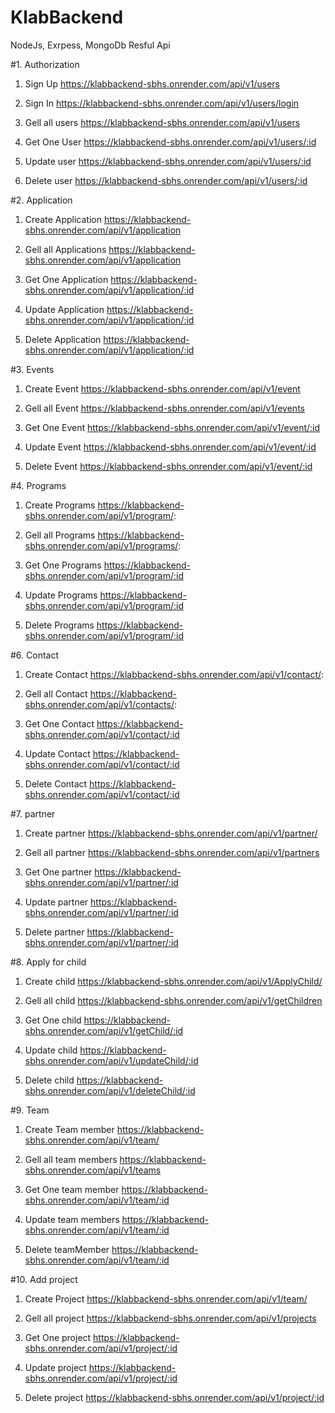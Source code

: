 # KlabBackend

NodeJs, Exrpess, MongoDb Resful Api

#1. Authorization

1. Sign Up
   https://klabbackend-sbhs.onrender.com/api/v1/users

2. Sign In
   https://klabbackend-sbhs.onrender.com/api/v1/users/login

3. Gell all users
   https://klabbackend-sbhs.onrender.com/api/v1/users

4. Get One User
   https://klabbackend-sbhs.onrender.com/api/v1/users/:id

5. Update user
   https://klabbackend-sbhs.onrender.com/api/v1/users/:id

6. Delete user
   https://klabbackend-sbhs.onrender.com/api/v1/users/:id

#2. Application

1. Create Application
   https://klabbackend-sbhs.onrender.com/api/v1/application

2. Gell all Applications
   https://klabbackend-sbhs.onrender.com/api/v1/application

3. Get One Application
   https://klabbackend-sbhs.onrender.com/api/v1/application/:id

4. Update Application
   https://klabbackend-sbhs.onrender.com/api/v1/application/:id

5. Delete Application
   https://klabbackend-sbhs.onrender.com/api/v1/application/:id

#3. Events

1. Create Event
   https://klabbackend-sbhs.onrender.com/api/v1/event

2. Gell all Event
   https://klabbackend-sbhs.onrender.com/api/v1/events

3. Get One Event
   https://klabbackend-sbhs.onrender.com/api/v1/event/:id

4. Update Event
   https://klabbackend-sbhs.onrender.com/api/v1/event/:id

5. Delete Event
   https://klabbackend-sbhs.onrender.com/api/v1/event/:id

#4. Programs

1. Create Programs
   https://klabbackend-sbhs.onrender.com/api/v1/program/:

2. Gell all Programs
   https://klabbackend-sbhs.onrender.com/api/v1/programs/:

3. Get One Programs
   https://klabbackend-sbhs.onrender.com/api/v1/program/:id

4. Update Programs
   https://klabbackend-sbhs.onrender.com/api/v1/program/:id

5. Delete Programs
   https://klabbackend-sbhs.onrender.com/api/v1/program/:id

#6. Contact

1. Create Contact
   https://klabbackend-sbhs.onrender.com/api/v1/contact/:

2. Gell all Contact
   https://klabbackend-sbhs.onrender.com/api/v1/contacts/:

3. Get One Contact
   https://klabbackend-sbhs.onrender.com/api/v1/contact/:id

4. Update Contact
   https://klabbackend-sbhs.onrender.com/api/v1/contact/:id

5. Delete Contact
   https://klabbackend-sbhs.onrender.com/api/v1/contact/:id

#7. partner

1. Create partner
   https://klabbackend-sbhs.onrender.com/api/v1/partner/

2. Gell all partner
   https://klabbackend-sbhs.onrender.com/api/v1/partners

3. Get One partner
   https://klabbackend-sbhs.onrender.com/api/v1/partner/:id

4. Update partner
   https://klabbackend-sbhs.onrender.com/api/v1/partner/:id

5. Delete partner
   https://klabbackend-sbhs.onrender.com/api/v1/partner/:id

#8. Apply for child

1. Create child
   https://klabbackend-sbhs.onrender.com/api/v1/ApplyChild/

2. Gell all child
   https://klabbackend-sbhs.onrender.com/api/v1/getChildren

3. Get One child
   https://klabbackend-sbhs.onrender.com/api/v1/getChild/:id

4. Update child
   https://klabbackend-sbhs.onrender.com/api/v1/updateChild/:id

5. Delete child
   https://klabbackend-sbhs.onrender.com/api/v1/deleteChild/:id

#9. Team

1. Create Team member
   https://klabbackend-sbhs.onrender.com/api/v1/team/

2. Gell all team members
   https://klabbackend-sbhs.onrender.com/api/v1/teams

3. Get One team member
   https://klabbackend-sbhs.onrender.com/api/v1/team/:id

4. Update team members
   https://klabbackend-sbhs.onrender.com/api/v1/team/:id

5. Delete teamMember
   https://klabbackend-sbhs.onrender.com/api/v1/team/:id

#10. Add project

1. Create Project
   https://klabbackend-sbhs.onrender.com/api/v1/team/

2. Gell all project
   https://klabbackend-sbhs.onrender.com/api/v1/projects

3. Get One project
   https://klabbackend-sbhs.onrender.com/api/v1/project/:id

4. Update project
   https://klabbackend-sbhs.onrender.com/api/v1/project/:id

5. Delete project
   https://klabbackend-sbhs.onrender.com/api/v1/project/:id
